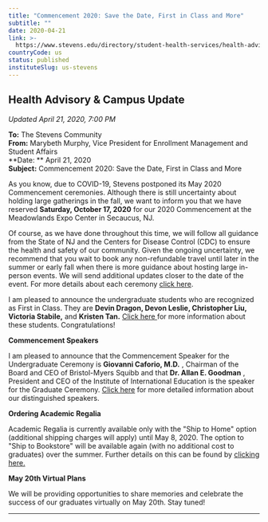 ```yaml
---
title: "Commencement 2020: Save the Date, First in Class and More"
subtitle: ""
date: 2020-04-21
link: >-
  https://www.stevens.edu/directory/student-health-services/health-advisory-update/coronavirus-2019-covid-19-information
countryCode: us
status: published
instituteSlug: us-stevens
---
```

## Health Advisory & Campus Update

_Updated  April 21, 2020, 7:00 PM_

**To:** The Stevens Community  
 **From:** Marybeth Murphy, Vice President for Enrollment Management and Student Affairs  
 **Date:  ** April 21, 2020   
 **Subject:**   Commencement 2020: Save the Date, First in Class and More

As you know, due to COVID-19, Stevens postponed its May 2020 Commencement ceremonies. Although there is still uncertainty about holding large gatherings in the fall, we want to inform you that we have reserved **Saturday, October 17, 2020** for our 2020 Commencement at the Meadowlands Expo Center in Secaucus, NJ.

Of course, as we have done throughout this time, we will follow all guidance from the State of NJ and the Centers for Disease Control (CDC) to ensure the health and safety of our community. Given the ongoing uncertainty, we recommend that you wait to book any non-refundable travel until later in the summer or early fall when there is more guidance about hosting large in-person events.  We will send additional updates closer to the date of the event. For more details about each ceremony [click here](/campus-life/commencement).

I am pleased to announce the undergraduate students who are recognized as First in Class. They are **Devin Dragon, Devon Leslie, Christopher Liu, Victoria Stabile,** and **Kristen Tan.** [Click here ](https://www.stevens.edu/news/five-graduating-seniors-are-first-stevens-class-2020)for more information about these students. Congratulations!

**Commencement Speakers**

I am pleased to announce that the Commencement Speaker for the Undergraduate Ceremony is  **Giovanni Caforio, M.D.** , Chairman of the Board and CEO of Bristol-Myers Squibb and that **Dr. Allan E. Goodman** , President and CEO of the Institute of International Education is the speaker for the Graduate Ceremony. [ Click here](https://www.stevens.edu/campus-life/commencement/commencement-speakers) for more detailed information about our distinguished speakers.

**Ordering Academic Regalia**

Academic Regalia is currently available only with the "Ship to Home" option (additional shipping charges will apply) until May 8, 2020. The option to "Ship to Bookstore" will be available again (with no additional cost to graduates) over the summer. Further details on this can be found by [clicking here.](http://www.stevens.edu/commencement)

**May 20th Virtual Plans**

We will be providing opportunities to share memories and celebrate the success of our graduates virtually on May 20th. Stay tuned!

* * *
